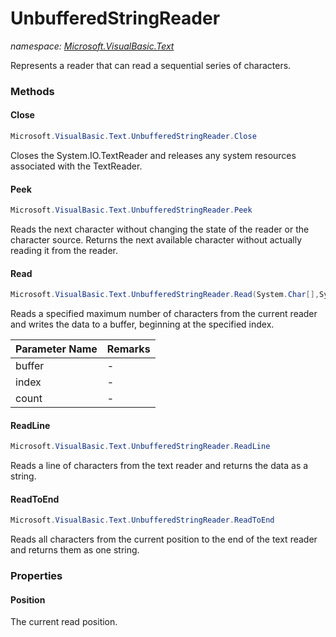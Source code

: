 ﻿# UnbufferedStringReader
_namespace: [Microsoft.VisualBasic.Text](./index.md)_

Represents a reader that can read a sequential series of characters.



### Methods

#### Close
```csharp
Microsoft.VisualBasic.Text.UnbufferedStringReader.Close
```
Closes the System.IO.TextReader and releases any system resources associated
 with the TextReader.

#### Peek
```csharp
Microsoft.VisualBasic.Text.UnbufferedStringReader.Peek
```
Reads the next character without changing the state of the reader or the character
 source. Returns the next available character without actually reading it from
 the reader.

#### Read
```csharp
Microsoft.VisualBasic.Text.UnbufferedStringReader.Read(System.Char[],System.Int32,System.Int32)
```
Reads a specified maximum number of characters from the current reader and writes
 the data to a buffer, beginning at the specified index.

|Parameter Name|Remarks|
|--------------|-------|
|buffer|-|
|index|-|
|count|-|


#### ReadLine
```csharp
Microsoft.VisualBasic.Text.UnbufferedStringReader.ReadLine
```
Reads a line of characters from the text reader and returns the data as a string.

#### ReadToEnd
```csharp
Microsoft.VisualBasic.Text.UnbufferedStringReader.ReadToEnd
```
Reads all characters from the current position to the end of the text reader
 and returns them as one string.


### Properties

#### Position
The current read position.
